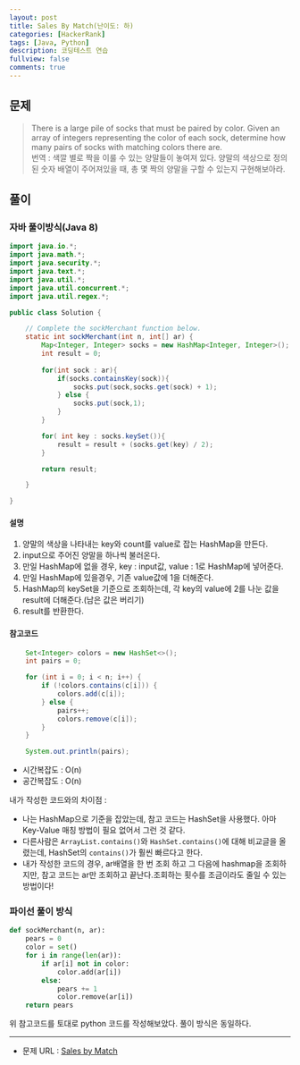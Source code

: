 ```yaml
---
layout: post
title: Sales By Match(난이도: 하)
categories: [HackerRank]
tags: [Java, Python]
description: 코딩테스트 연습 
fullview: false
comments: true
---
```



## 문제
> There is a large pile of socks that must be paired by color. Given an array of integers representing the color of each sock, determine how many pairs of socks with matching colors there are.  
> 번역 : 색깔 별로 짝을 이룰 수 있는 양말들이 놓여져 있다. 양말의 색상으로 정의된 숫자 배열이 주어져있을 때, 총 몇 짝의 양말을 구할 수 있는지 구현해보아라.


## 풀이

### 자바 풀이방식(Java 8)

```java
import java.io.*;
import java.math.*;
import java.security.*;
import java.text.*;
import java.util.*;
import java.util.concurrent.*;
import java.util.regex.*;

public class Solution {

    // Complete the sockMerchant function below.
    static int sockMerchant(int n, int[] ar) {
        Map<Integer, Integer> socks = new HashMap<Integer, Integer>();
        int result = 0;
        
        for(int sock : ar){
            if(socks.containsKey(sock)){
                socks.put(sock,socks.get(sock) + 1);
            } else {
                socks.put(sock,1);
            }
        }

        for( int key : socks.keySet()){
            result = result + (socks.get(key) / 2);
        }

        return result;

    }

}

```

#### 설명 
1. 양말의 색상을 나타내는 key와 count를 value로 잡는 HashMap을 만든다.
2. input으로 주어진 양말을 하나씩 불러온다.
2. 만일 HashMap에 없을 경우, key : input값, value : 1로 HashMap에 넣어준다.
3. 만일 HashMap에 있을경우, 기존 value값에 1을 더해준다.
4. HashMap의 keySet을 기준으로 조회하는데, 각 key의 value에 2를 나눈 값을 result에 더해준다.(남은 값은 버리기)
5. result를 반환한다.

#### 참고코드

```java
    Set<Integer> colors = new HashSet<>();
    int pairs = 0;

    for (int i = 0; i < n; i++) {
        if (!colors.contains(c[i])) {
            colors.add(c[i]);
        } else {
            pairs++;
            colors.remove(c[i]);
        }
    }

    System.out.println(pairs);
```

* 시간복잡도 : O(n)
* 공간복잡도 : O(n)
 
내가 작성한 코드와의 차이점 :   
* 나는 HashMap으로 기준을 잡았는데, 참고 코드는 HashSet을 사용했다. 아마 Key-Value 매칭 방법이 필요 없어서 그런 것 같다.  
* 다른사람은 `ArrayList.contains()`와 `HashSet.contains()`에 대해 비교글을 올렸는데, HashSet의 `contains()`가 훨씬 빠르다고 한다.  
* 내가 작성한 코드의 경우, ar배열을 한 번 조회 하고 그 다음에 hashmap을 조회하지만, 참고 코드는 ar만 조회하고 끝난다.조회하는 횟수를 조금이라도 줄일 수 있는 방법이다! 


### 파이선 풀이 방식

```python 3
def sockMerchant(n, ar):
    pears = 0
    color = set()
    for i in range(len(ar)):
        if ar[i] not in color:
            color.add(ar[i])
        else:
            pears += 1
            color.remove(ar[i])
    return pears

```

위 참고코드를 토대로 python 코드를 작성해보았다. 풀이 방식은 동일하다.

***

* 문제 URL : [Sales by Match](https://www.hackerrank.com/challenges/sock-merchant/problem?h_l=interview&playlist_slugs%5B%5D=interview-preparation-kit&playlist_slugs%5B%5D=warmup)  


